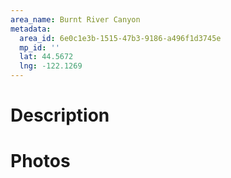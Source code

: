```yaml
---
area_name: Burnt River Canyon
metadata:
  area_id: 6e0c1e3b-1515-47b3-9186-a496f1d3745e
  mp_id: ''
  lat: 44.5672
  lng: -122.1269
---
```

# Description

# Photos

